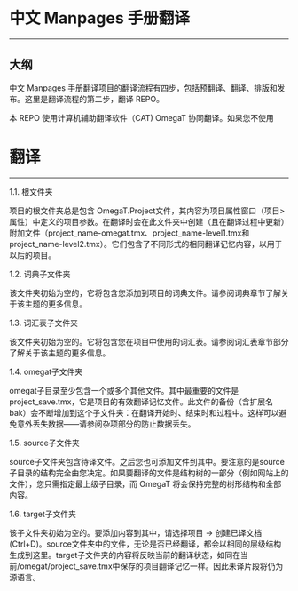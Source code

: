 # 中文 Manpages 手册翻译
----------------------------------

## 大纲

中文 Manpages 手册翻译项目的翻译流程有四步，包括预翻译、翻译、排版和发布。这里是翻译流程的第二步，翻译 REPO。

本 REPO 使用计算机辅助翻译软件（CAT) OmegaT 协同翻译。如果您不使用

# 翻译
-----------------------------------

1.1. 根文件夹

项目的根文件夹总是包含 OmegaT.Project文件，其内容为项目属性窗口（项目>属性）中定义的项目参数。在翻译时会在此文件夹中创建（且在翻译过程中更新）附加文件（project_name-omegat.tmx、project_name-level1.tmx和project_name-level2.tmx）。它们包含了不同形式的相同翻译记忆内容，以用于以后的项目。

1.2. 词典子文件夹

该文件夹初始为空的，它将包含您添加到项目的词典文件。请参阅词典章节了解关于该主题的更多信息。

1.3. 词汇表子文件夹

该文件夹初始为空的。它将包含您在项目中使用的词汇表。请参阅词汇表章节部分了解关于该主题的更多信息。

1.4. omegat子文件夹

omegat子目录至少包含一个或多个其他文件。其中最重要的文件是project_save.tmx，它是项目的有效翻译记忆文件。此文件的备份（含扩展名bak）会不断增加到这个子文件夹：在翻译开始时、结束时和过程中。这样可以避免意外丢失数据——请参阅杂项部分的防止数据丢失。

1.5. source子文件夹

source子文件夹包含待译文件。之后您也可添加文件到其中。要注意的是source子目录的结构完全由您决定。如果要翻译的文件是结构树的一部分（例如网站上的文件），您只需指定最上级子目录，而 OmegaT 将会保持完整的树形结构和全部内容。

1.6. target子文件夹

该子文件夹初始为空的。要添加内容到其中，请选择项目 → 创建已译文档 (Ctrl+D)。source文件夹中的文件，无论是否已经翻译，都会以相同的层级结构生成到这里。target子文件夹的内容将反映当前的翻译状态，如同在当前/omegat/project_save.tmx中保存的项目翻译记忆一样。因此未译片段将仍为源语言。
